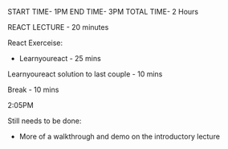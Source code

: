 START TIME- 1PM
END TIME- 3PM
TOTAL TIME- 2 Hours

REACT LECTURE - 20 minutes

React Exerceise: 
- Learnyoureact - 25 mins

Learnyoureact solution to last couple - 10 mins

Break - 10 mins

2:05PM



Still needs to be done: 
- More of a walkthrough and demo on the introductory lecture
